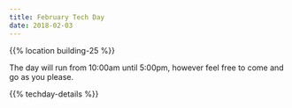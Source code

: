 ```yaml
---
title: February Tech Day
date: 2018-02-03
---
```


{{% location building-25 %}}

The day will run from 10:00am until 5:00pm, however feel free to come and go as you please.

{{% techday-details %}}